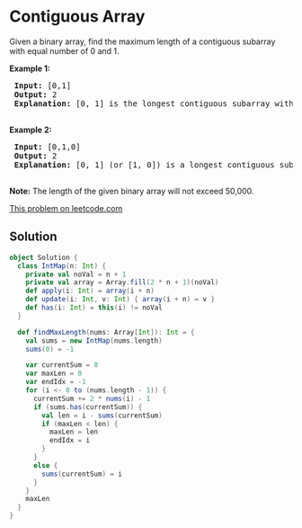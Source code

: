 # Contiguous Array

<p>Given a binary array, find the maximum length of a contiguous subarray with equal number of 0 and 1. </p>
 
 
 <p><b>Example 1:</b><br />
 <pre>
 <b>Input:</b> [0,1]
 <b>Output:</b> 2
 <b>Explanation:</b> [0, 1] is the longest contiguous subarray with equal number of 0 and 1.
 </pre>
 </p>
 
 <p><b>Example 2:</b><br />
 <pre>
 <b>Input:</b> [0,1,0]
 <b>Output:</b> 2
 <b>Explanation:</b> [0, 1] (or [1, 0]) is a longest contiguous subarray with equal number of 0 and 1.
 </pre>
 </p>
 
 <p><b>Note:</b>
 The length of the given binary array will not exceed 50,000.
 </p>

[This problem on leetcode.com](https://leetcode.com/problems/contiguous-array/)

## Solution

```scala
object Solution {
  class IntMap(n: Int) {
    private val noVal = n + 1
    private val array = Array.fill(2 * n + 1)(noVal)
    def apply(i: Int) = array(i + n)
    def update(i: Int, v: Int) { array(i + n) = v }
    def has(i: Int) = this(i) != noVal
  }

  def findMaxLength(nums: Array[Int]): Int = {
    val sums = new IntMap(nums.length)
    sums(0) = -1

    var currentSum = 0
    var maxLen = 0
    var endIdx = -1
    for (i <- 0 to (nums.length - 1)) {
      currentSum += 2 * nums(i) - 1
      if (sums.has(currentSum)) {
        val len = i - sums(currentSum)
        if (maxLen < len) {
          maxLen = len
          endIdx = i
        }
      }
      else {
        sums(currentSum) = i
      }
    }
    maxLen
  }
}
```
